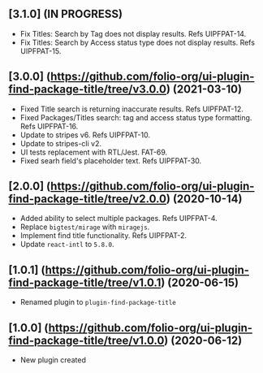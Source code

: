 ## [3.1.0] (IN PROGRESS)

* Fix Titles: Search by Tag does not display results. Refs UIPFPAT-14.
* Fix Titles: Search by Access status type does not display results. Refs UIPFPAT-15.

## [3.0.0] (https://github.com/folio-org/ui-plugin-find-package-title/tree/v3.0.0) (2021-03-10)

* Fixed Title search is returning inaccurate results. Refs UIPFPAT-12.
* Fixed Packages/Titles search: tag and access status type formatting. Refs UIPFPAT-16.
* Update to stripes v6. Refs UIPFPAT-10.
* Update to stripes-cli v2.
* UI tests replacement with RTL/Jest. FAT-69.
* Fixed searh field's placeholder text. Refs UIPFPAT-30.

## [2.0.0] (https://github.com/folio-org/ui-plugin-find-package-title/tree/v2.0.0) (2020-10-14)

* Added ability to select multiple packages. Refs UIPFPAT-4.
* Replace `bigtest/mirage` with `miragejs`.
* Implement find title functionality. Refs UIPFPAT-2.
* Update `react-intl` to `5.8.0`.

## [1.0.1] (https://github.com/folio-org/ui-plugin-find-package-title/tree/v1.0.1) (2020-06-15)

* Renamed plugin to `plugin-find-package-title`

## [1.0.0] (https://github.com/folio-org/ui-plugin-find-package-title/tree/v1.0.0) (2020-06-12)

* New plugin created
